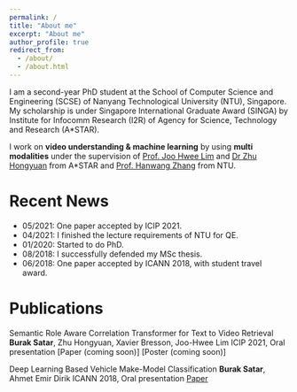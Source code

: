 ```yaml
---
permalink: /
title: "About me"
excerpt: "About me"
author_profile: true
redirect_from: 
  - /about/
  - /about.html
---
```


I am a second-year PhD student at the School of Computer Science and Engineering (SCSE) of Nanyang Technological University (NTU), Singapore. My scholarship is under Singapore International Graduate Award (SINGA) by Institute for Infocomm Research (I2R) of Agency for Science, Technology and Research (A*STAR).

I work on **video understanding & machine learning** by using **multi modalities** under the supervision of [Prof. Joo Hwee Lim](https://scholar.google.com/citations?user=BjEDX4EAAAAJ&hl=en) and [Dr Zhu Hongyuan](https://hongyuanzhu.github.io/) from A*STAR and [Prof. Hanwang Zhang](https://personal.ntu.edu.sg/hanwangzhang) from NTU.

Recent News
======
* 05/2021: One paper accepted by ICIP 2021.
* 04/2021: I finished the lecture requirements of NTU for QE.
* 01/2020: Started to do PhD.
* 08/2018: I successfully defended my MSc thesis. 
* 06/2018: One paper accepted by ICANN 2018, with student travel award.


Publications
======

Semantic Role Aware Correlation Transformer for Text to Video Retrieval
**Burak Satar**, Zhu Hongyuan, Xavier Bresson, Joo-Hwee Lim
ICIP 2021, Oral presentation
[Paper (coming soon)] [Poster (coming soon)]

Deep Learning Based Vehicle Make-Model Classification
**Burak Satar**, Ahmet Emir Dirik
ICANN 2018, Oral presentation
[Paper](https://arxiv.org/abs/1809.00953)